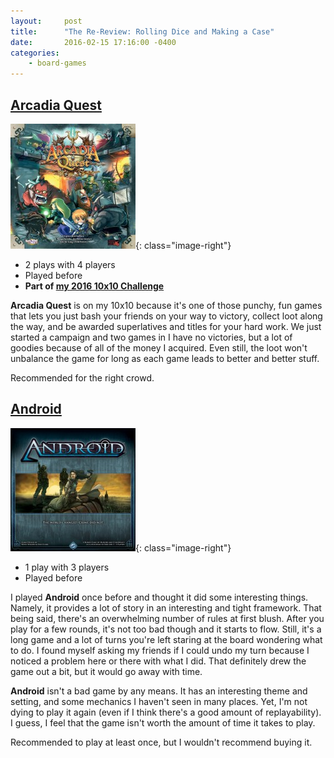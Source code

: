 ```yaml
---
layout:     post
title:      "The Re-Review: Rolling Dice and Making a Case"
date:       2016-02-15 17:16:00 -0400
categories:
    - board-games
---
```

## [Arcadia Quest](https://boardgamegeek.com/boardgame/155068/arcadia-quest)

![Arcadia Quest](/assets/images/covers/arcadia-quest.jpg){: class="image-right"}

- 2 plays with 4 players
- Played before
- **Part of [my 2016 10x10 Challenge](https://boardgamegeek.com/geeklist/202712/wesbakers-2016-10x10-hardcore-challenge)**

**Arcadia Quest** is on my 10x10 because it's one of those punchy, fun games that lets you just bash your friends on your way to victory, collect loot along the way, and be awarded superlatives and titles for your hard work. We just started a campaign and two games in I have no victories, but a lot of goodies because of all of the money I acquired. Even still, the loot won't unbalance the game for long as each game leads to better and better stuff.

Recommended for the right crowd.

## [Android](https://boardgamegeek.com/boardgame/39339/android)

![Android](/assets/images/covers/android.jpg){: class="image-right"}

- 1 play with 3 players
- Played before

I played **Android** once before and thought it did some interesting things. Namely, it provides a lot of story in an interesting and tight framework. That being said, there's an overwhelming number of rules at first blush. After you play for a few rounds, it's not too bad though and it starts to flow. Still, it's a long game and a lot of turns you're left staring at the board wondering what to do. I found myself asking my friends if I could undo my turn because I noticed a problem here or there with what I did. That definitely drew the game out a bit, but it would go away with time.

**Android** isn't a bad game by any means. It has an interesting theme and setting, and some mechanics I haven't seen in many places. Yet, I'm not dying to play it again (even if I think there's a good amount of replayability). I guess, I feel that the game isn't worth the amount of time it takes to play.

Recommended to play at least once, but I wouldn't recommend buying it.
